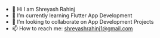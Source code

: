 - 👋 Hi I am Shreyash Rahinj
- 🔭 I’m currently learning Flutter App Development
- 👯 I’m looking to collaborate on App Development Projects
- 📫 How to reach me: shreyashrahinj1@gmail.com

<!--
**ShreyashRahinj/ShreyashRahinj** is a ✨ _special_ ✨ repository because its `README.md` (this file) appears on your GitHub profile.
-->
